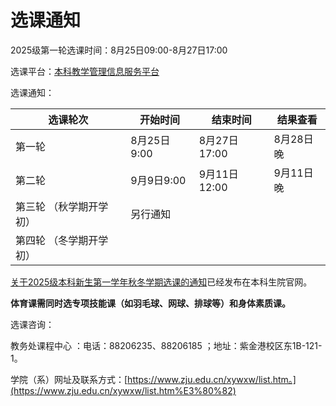# 选课通知

2025级第一轮选课时间：8月25日09:00-8月27日17:00

选课平台：[本科教学管理信息服务平台](http://zdbk.zju.edu.cn/)

选课通知：

| **选课轮次**     | **开始时间**  | **结束时间**   | **结果查看** |
| ------------ | --------- | ---------- | -------- |
| 第一轮          | 8月25日9:00 | 8月27日17:00 | 8月28日晚   |
| 第二轮          | 9月9日9:00  | 9月11日12:00 | 9月11日晚   |
| 第三轮 （秋学期开学初） | 另行通知      |            |          |
| 第四轮 （冬学期开学初） |           |            |          |

[关于2025级本科新生第一学年秋冬学期选课的通知](https://zdbk.zju.edu.cn/jwglxt/xtgl/xwck_ckLoginNews.html?xwbh=3C0F1A1F50FB50FAE0632AB3CA0AAAA3&doType=save)已经发布在本科生院官网。

**体育课需同时选专项技能课（如羽毛球、网球、排球等）和身体素质课。**

选课咨询：

教务处课程中心 ：电话：88206235、88206185 ；地址：紫金港校区东1B-121-1。

学院（系）网址及联系方式：[https://www.zju.edu.cn/xywxw/list.htm。](https://www.zju.edu.cn/xywxw/list.htm%E3%80%82)
